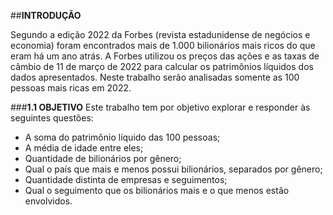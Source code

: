 ##**INTRODUÇÃO**

Segundo a edição 2022 da Forbes (revista estadunidense de negócios e economia) foram encontrados mais de 1.000 bilionários mais ricos do que eram há um ano atrás. A Forbes utilizou os preços das ações e as taxas de câmbio de 11 de março de 2022 para calcular os patrimônios líquidos dos dados apresentados. Neste trabalho serão analisadas somente as 100 pessoas mais ricas em 2022.

###**1.1 OBJETIVO**
Este trabalho tem por objetivo explorar e responder às seguintes questões:
* A soma do patrimônio líquido das 100 pessoas;
* A média de idade entre eles;
* Quantidade de bilionários por gênero;
* Qual o país que mais e menos possui bilionários, separados por gênero; 
* Quantidade distinta de empresas e seguimentos;
* Qual o seguimento que os bilionários mais e o que menos estão envolvidos.
